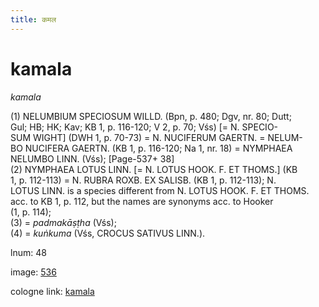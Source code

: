 ```yaml
---
title: कमल
---
```


# kamala

<i>kamala</i>  <div n="P" />(1) <bot>NELUMBIUM SPECIOSUM WILLD.</bot> (Bpn, p. 480; Dgv, nr. 80; Dutt; <div n="lb" />Gul; HB; HK; Kav; KB 1, p. 116-120; V 2, p. 70; Vśs) [= <bot>N. SPECIO- <div n="lb" />SUM WIGHT</bot>] (DWH 1, p. 70-73) = <bot>N. NUCIFERUM GAERTN.</bot> = <bot>NELUM- <div n="lb" />BO NUCIFERA GAERTN.</bot> (KB 1, p. 116-120; Na 1, nr. 18) = <bot>NYMPHAEA <div n="lb" />NELUMBO LINN.</bot> (Vśs); [Page-537+ 38] <div n="P" />(2) <bot>NYMPHAEA LOTUS LINN.</bot> [= <bot>N. LOTUS HOOK. F. ET THOMS.</bot>] (KB <div n="lb" />1, p. 112-113) = <bot>N. RUBRA ROXB. EX SALISB.</bot> (KB 1, p. 112-113); <bot>N. <div n="lb" />LOTUS LINN.</bot> is a species different from <bot>N. LOTUS HOOK. F. ET THOMS.</bot> <div n="lb" />acc. to KB 1, p. 112, but the names are synonyms acc. to Hooker <div n="lb" />(1, p. 114); <div n="P" />(3) = <i>padmakāṣṭha</i> (Vśs); <div n="P" />(4) = <i>kuṅkuma</i> (Vśs, <bot>CROCUS SATIVUS LINN.</bot>).

lnum: 48

image: [536](https://www.sanskrit-lexicon.uni-koeln.de/scans/csl-apidev/servepdf.php?dict=snp&page=536)

cologne link: [kamala](https://sanskrit-lexicon.uni-koeln.de/scans/csl-apidev/getword.php?dict=snp&key=kamala)


